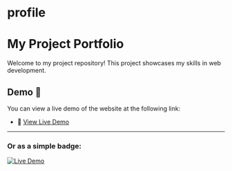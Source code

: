 # profile
# My Project Portfolio

Welcome to my project repository! This project showcases my skills in web development.

## Demo 🚀

You can view a live demo of the website at the following link:

* 🚀 [View Live Demo](https://mahdi-delta.github.io/Profile/)

---
### Or as a simple badge:

[![Live Demo](https://img.shields.io/badge/Live-Demo-brightgreen?style=for-the-badge)](https://mahdi-delta.github.io/Profile/)
